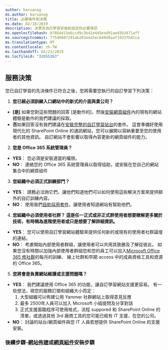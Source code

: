```yaml
---
author: karuanag
ms.author: karuanag
title: 必要條件和決策
ms.date: 02/10/2019
description: 決策及自訂學習安裝和設定的必要資訊
ms.openlocfilehash: b7864d13e6ccd9c3b41e445ea491aed3b3471aff
ms.sourcegitcommit: 775d6807291ab263eea5ec649d9aaf1933fb41ca
ms.translationtype: MT
ms.contentlocale: zh-TW
ms.lasthandoff: 04/23/2019
ms.locfileid: "32055263"
---
```

## <a name="service-decisions"></a>服務決策

您已自訂學習的先決條件已符合之後，您將需要您執行的自訂學習下列決策：

1. **您已經必須訓練入口網站中的新式的介面與貴公司？**

- **[是]** 如果您對這些問題的回答 [是動作的]，然後[安裝網頁組件](installwebpart.md)內的現有的網站體驗是動作的我們建議的採取。
- **否**如果回答沒有我們建議在[安裝完整的自訂學習站台](installsitepackage.md)的套件。  這會準備好使用現代化的 SharePoint Online 的通訊網站，您可以展開以容納重要至您的使用者的其他資訊。  自訂網站不會影響以取得內容更新的網頁組件的能力。 

2. **您是 Office 365 系統管理員？**

- **YES**： 您必須是安裝適當的權限。
- **NO**： 連絡您的 Office 365 系統管理員以取得協助，或安裝在您自己的網站集合中的網頁組件

3. **您組織中必須正式訓練部門？**

- **YES**： 請務必洽詢它們，讓他們知道他們可以如何使用這些解決方案來提供額外的自訂訓練內容。
- **NO**： 使用我們[自助採用套件](driveadoption.md)，讓使用者知道網站有幫助他們。

4. **您組織中必須使用者社群？ 這是任一正式或非正式群使用者想要瞭解更多關於技術，有時稱為進階使用者或只是想要了解詳細資訊。**

- **YES**： 您可以使用自訂學習網站體驗來提供任何新的或現有的使用者社群論壇的連結。
- **NO**： 考慮開始內部使用者群組，讓使用者可以共用其致勝及了解從彼此。  如果您沒有時間以加強內部使用者群組您和您的員工可以加入[Microosft Office 365 修社群](https://aka.ms/O365Champions)的每月的訓練、 線上社群和早期 access 中的成員資格工具和資源的 Office 365。

5.  **您將會是負責網站維護或支援問題嗎？**

- **YES**： 我們建議使用 Office 365 的功能，讓自訂學習網站支援更容易。  有一些想法，視您的服務訂閱和組織大小而定：
    1. 大型組織可以佈建公用 Yammer 社群網站上取得意見反應
    2. 最多 2500年人員可以加入 Microsoft 小組提問及分享對話
    3. 正式支援面臨程序可使用格式，流程 suppored 和 SharePoint Online 的清單，或透過其他 3rd 廠商工具的您可能已經有 IT 支援，在您的公司。 
- **NO**： 討論的站台/網頁組件與您 IT 人員若想提供 SharePoint Online 的支援安裝。  

### <a name="next-steps---site-provisioninginstallsitepackagemd-or-webpartinstallwebpartmd-installation-steps"></a>後續步驟-[網站佈建](installsitepackage.md)或[網頁組件](installwebpart.md)安裝步驟